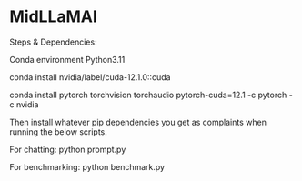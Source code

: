 # MidLLaMAI

Steps & Dependencies:

Conda environment Python3.11

conda install nvidia/label/cuda-12.1.0::cuda

conda install pytorch torchvision torchaudio pytorch-cuda=12.1 -c pytorch -c nvidia

Then install whatever pip dependencies you get as complaints when running the below scripts.

For chatting:
python prompt.py

For benchmarking:
python benchmark.py